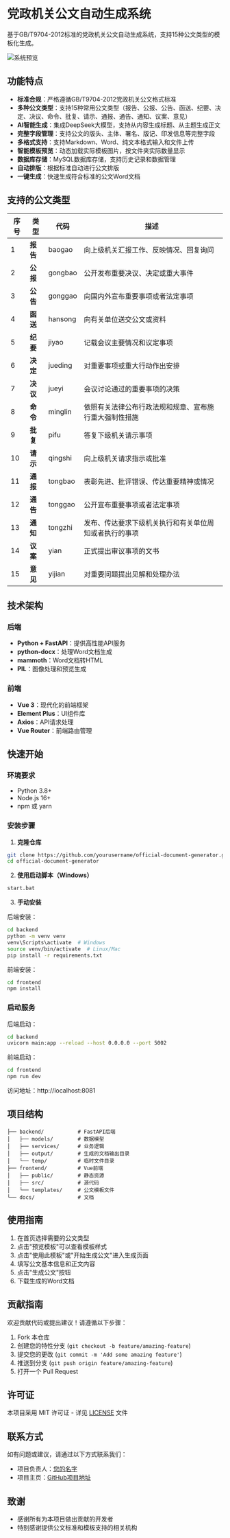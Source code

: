 # 党政机关公文自动生成系统

基于GB/T9704-2012标准的党政机关公文自动生成系统，支持15种公文类型的模板化生成。

![系统预览](docs/preview.png)

## 功能特点

- **标准合规**：严格遵循GB/T9704-2012党政机关公文格式标准
- **多种公文类型**：支持15种常用公文类型（报告、公报、公告、函送、纪要、决定、决议、命令、批复、请示、通报、通告、通知、议案、意见）
- **AI智能生成**：集成DeepSeek大模型，支持从内容生成标题、从主题生成正文
- **完整字段管理**：支持公文的版头、主体、署名、版记、印发信息等完整字段
- **多格式支持**：支持Markdown、Word、纯文本格式输入和文件上传
- **智能模板预览**：动态加载实际模板图片，按文件夹实际数量显示
- **数据库存储**：MySQL数据库存储，支持历史记录和数据管理
- **自动排版**：根据标准自动进行公文排版
- **一键生成**：快速生成符合标准的公文Word文档

## 支持的公文类型

| 序号 | 类型 | 代码 | 描述 |
|------|------|------|------|
| 1 | **报告** | baogao | 向上级机关汇报工作、反映情况、回复询问 |
| 2 | **公报** | gongbao | 公开发布重要决议、决定或重大事件 |
| 3 | **公告** | gonggao | 向国内外宣布重要事项或者法定事项 |
| 4 | **函送** | hansong | 向有关单位送交公文或资料 |
| 5 | **纪要** | jiyao | 记载会议主要情况和议定事项 |
| 6 | **决定** | jueding | 对重要事项或重大行动作出安排 |
| 7 | **决议** | jueyi | 会议讨论通过的重要事项的决策 |
| 8 | **命令** | minglin | 依照有关法律公布行政法规和规章、宣布施行重大强制性措施 |
| 9 | **批复** | pifu | 答复下级机关请示事项 |
| 10 | **请示** | qingshi | 向上级机关请求指示或批准 |
| 11 | **通报** | tongbao | 表彰先进、批评错误、传达重要精神或情况 |
| 12 | **通告** | tonggao | 公开宣布重要事项或者法定事项 |
| 13 | **通知** | tongzhi | 发布、传达要求下级机关执行和有关单位周知或者执行的事项 |
| 14 | **议案** | yian | 正式提出审议事项的文书 |
| 15 | **意见** | yijian | 对重要问题提出见解和处理办法 |

## 技术架构

### 后端

- **Python + FastAPI**：提供高性能API服务
- **python-docx**：处理Word文档生成
- **mammoth**：Word文档转HTML
- **PIL**：图像处理和预览生成

### 前端

- **Vue 3**：现代化的前端框架
- **Element Plus**：UI组件库
- **Axios**：API请求处理
- **Vue Router**：前端路由管理

## 快速开始

### 环境要求

- Python 3.8+
- Node.js 16+
- npm 或 yarn

### 安装步骤

1. **克隆仓库**

```bash
git clone https://github.com/yourusername/official-document-generator.git
cd official-document-generator
```

2. **使用启动脚本（Windows）**

```bash
start.bat
```

3. **手动安装**

后端安装：
```bash
cd backend
python -m venv venv
venv\Scripts\activate  # Windows
source venv/bin/activate  # Linux/Mac
pip install -r requirements.txt
```

前端安装：
```bash
cd frontend
npm install
```

### 启动服务

后端启动：
```bash
cd backend
uvicorn main:app --reload --host 0.0.0.0 --port 5002
```

前端启动：
```bash
cd frontend
npm run dev
```

访问地址：http://localhost:8081

## 项目结构

```
├── backend/           # FastAPI后端
│   ├── models/        # 数据模型
│   ├── services/      # 业务逻辑
│   ├── output/        # 生成的文档输出目录
│   └── temp/          # 临时文件目录
├── frontend/          # Vue前端
│   ├── public/        # 静态资源
│   ├── src/           # 源代码
│   └── templates/     # 公文模板文件
└── docs/              # 文档
```

## 使用指南

1. 在首页选择需要的公文类型
2. 点击"预览模板"可以查看模板样式
3. 点击"使用此模板"或"开始生成公文"进入生成页面
4. 填写公文基本信息和正文内容
5. 点击"生成公文"按钮
6. 下载生成的Word文档

## 贡献指南

欢迎贡献代码或提出建议！请遵循以下步骤：

1. Fork 本仓库
2. 创建您的特性分支 (`git checkout -b feature/amazing-feature`)
3. 提交您的更改 (`git commit -m 'Add some amazing feature'`)
4. 推送到分支 (`git push origin feature/amazing-feature`)
5. 打开一个 Pull Request

## 许可证

本项目采用 MIT 许可证 - 详见 [LICENSE](LICENSE) 文件

## 联系方式

如有问题或建议，请通过以下方式联系我们：

- 项目负责人：[您的名字](mailto:your.email@example.com)
- 项目主页：[GitHub项目地址](https://github.com/yourusername/official-document-generator)

## 致谢

- 感谢所有为本项目做出贡献的开发者
- 特别感谢提供公文标准和模板支持的相关机构